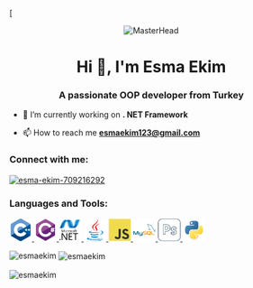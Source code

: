  [<p align="center">![MasterHead](https://thumbs.dreamstime.com/b/female-programmer-working-multiple-monitors-vibrant-office-environment-coding-software-development-concept-design-314050215.jpg ) 
   </div>
<h1 align="center">Hi 👋, I'm Esma Ekim</h1>
<h3 align="center">A passionate OOP developer from Turkey</h3>

- 🔭 I’m currently working on **. NET Framework**

- 📫 How to reach me **esmaekim123@gmail.com**

<h3 align="left">Connect with me:</h3>
<p align="left">
<a href="https://linkedin.com/in/esma-ekim-709216292" target="blank"><img align="center" src="https://raw.githubusercontent.com/rahuldkjain/github-profile-readme-generator/master/src/images/icons/Social/linked-in-alt.svg" alt="esma-ekim-709216292" height="30" width="40" /></a>
</p>

<h3 align="left">Languages and Tools:</h3>
<p align="left"> <a href="https://www.w3schools.com/cpp/" target="_blank" rel="noreferrer"> <img src="https://raw.githubusercontent.com/devicons/devicon/master/icons/cplusplus/cplusplus-original.svg" alt="cplusplus" width="40" height="40"/> </a> <a href="https://www.w3schools.com/cs/" target="_blank" rel="noreferrer"> <img src="https://raw.githubusercontent.com/devicons/devicon/master/icons/csharp/csharp-original.svg" alt="csharp" width="40" height="40"/> </a> <a href="https://dotnet.microsoft.com/" target="_blank" rel="noreferrer"> <img src="https://raw.githubusercontent.com/devicons/devicon/master/icons/dot-net/dot-net-original-wordmark.svg" alt="dotnet" width="40" height="40"/> </a> <a href="https://www.java.com" target="_blank" rel="noreferrer"> <img src="https://raw.githubusercontent.com/devicons/devicon/master/icons/java/java-original.svg" alt="java" width="40" height="40"/> </a> <a href="https://developer.mozilla.org/en-US/docs/Web/JavaScript" target="_blank" rel="noreferrer"> <img src="https://raw.githubusercontent.com/devicons/devicon/master/icons/javascript/javascript-original.svg" alt="javascript" width="40" height="40"/> </a> <a href="https://www.mysql.com/" target="_blank" rel="noreferrer"> <img src="https://raw.githubusercontent.com/devicons/devicon/master/icons/mysql/mysql-original-wordmark.svg" alt="mysql" width="40" height="40"/> </a> <a href="https://www.photoshop.com/en" target="_blank" rel="noreferrer"> <img src="https://raw.githubusercontent.com/devicons/devicon/master/icons/photoshop/photoshop-line.svg" alt="photoshop" width="40" height="40"/> </a> <a href="https://www.python.org" target="_blank" rel="noreferrer"> <img src="https://raw.githubusercontent.com/devicons/devicon/master/icons/python/python-original.svg" alt="python" width="40" height="40"/> </a> </p>

<p><img align="left" src="https://github-readme-stats.vercel.app/api/top-langs?username=esmaekim&show_icons=true&locale=en&layout=compact" alt="esmaekim" /></p>

<p>&nbsp;<img align="center" src="https://github-readme-stats.vercel.app/api?username=esmaekim&show_icons=true&locale=en" alt="esmaekim" /></p>

<p><img align="center" src="https://github-readme-streak-stats.herokuapp.com/?user=esmaekim&" alt="esmaekim" /></p>
